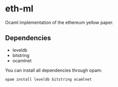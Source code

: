 # eth-ml

Ocaml implementation of the ethereum yellow paper.



## Dependencies

- leveldb
- bitstring
- ocamlnet

You can install all dependencies through opam:

`opam install leveldb bitstring ocamlnet`